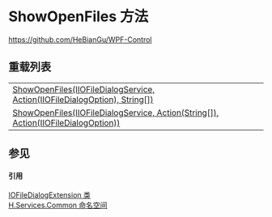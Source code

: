 # ShowOpenFiles 方法
https://github.com/HeBianGu/WPF-Control

## 重载列表
<table>
<tr>
<td><a href="dedbdf81-99b7-203d-0144-1ac607df4808">ShowOpenFiles(IIOFileDialogService, Action(IIOFileDialogOption), String[])</a></td>
<td> </td></tr>
<tr>
<td><a href="3d6d8be4-cee7-2929-0a3c-bb35cd25d0a5">ShowOpenFiles(IIOFileDialogService, Action(String[]), Action(IIOFileDialogOption))</a></td>
<td> </td></tr>
</table>

## 参见


#### 引用
<a href="de3cfc7b-67a4-a14b-9096-9f9f1638b11a">IOFileDialogExtension 类</a>  
<a href="b9cdd84f-6623-a51a-f53b-465103ced202">H.Services.Common 命名空间</a>  
